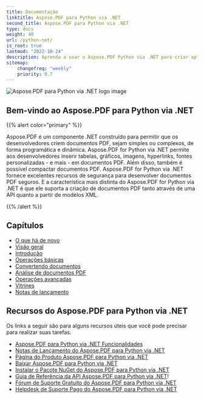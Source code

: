 ```yaml
---
title: Documentação
linktitle: Aspose.PDF para Python via .NET
second_title: Aspose.PDF para Python via .NET
type: docs
weight: 40
url: /python-net/
is_root: true
lastmod: "2022-10-24"
description: Aprenda a usar o Aspose.PDF Python via .NET para criar aplicações para processamento de documentos PDF em qualquer plataforma usando Python. Navegue por tutoriais, códigos de exemplo e mais.
sitemap:
    changefreq: "weekly"
    priority: 0.7
---
```


![Aspose.PDF para Python via .NET logo image](aspose_pdf-for-python-net.png)

<h2>Bem-vindo ao Aspose.PDF para Python via .NET</h2>

{{% alert color="primary" %}}

Aspose.PDF é um componente .NET construído para permitir que os desenvolvedores criem documentos PDF, sejam simples ou complexos, de forma programática e dinâmica.
 Aspose.PDF for Python via .NET permite aos desenvolvedores inserir tabelas, gráficos, imagens, hyperlinks, fontes personalizadas - e mais - em documentos PDF. Além disso, também é possível compactar documentos PDF. Aspose.PDF for Python via .NET fornece excelentes recursos de segurança para desenvolver documentos PDF seguros. E a característica mais distinta do Aspose.PDF for Python via .NET é que ele suporta a criação de documentos PDF tanto através de uma API quanto a partir de modelos XML.

{{% /alert %}}

<h2>Capítulos</h2>

- [O que há de novo](/pdf/python-net/whatsnew/)
- [Visão geral](/pdf/python-net/overview/)
- [Introdução](/pdf/python-net/get-started/)
- [Operações básicas](/pdf/python-net/basic-operations/)
- [Convertendo documentos](/pdf/python-net/converting/)
- [Análise de documentos PDF](/pdf/python-net/parsing/)
- [Operações avançadas](/pdf/python-net/advanced-operations/)
- [Vitrines](/pdf/python-net/showcases/)
- [Notas de lançamento](https://releases.aspose.com/pdf/pythonnet/release-notes/)

<h2>Recursos do Aspose.PDF para Python via .NET</h2>

Os links a seguir são para alguns recursos úteis que você pode precisar para realizar suas tarefas.
- [Aspose.PDF para Python via .NET Funcionalidades](/pdf/python-net/key-features/)
- [Notas de Lançamento do Aspose.PDF para Python via .NET](https://releases.aspose.com/pdf/pythonnet/release-notes/)
- [Página do Produto Aspose.PDF para Python via .NET](https://products.aspose.com/pdf/python-net/)
- [Baixar Aspose.PDF para Python via .NET](https://releases.aspose.com/pdf/pythonnet/)
- [Instalar o Pacote NuGet do Aspose.PDF para Python via .NET](https://www.nuget.org/packages/Aspose.PDF/)
- [Guia de Referência da API Aspose.PDF para Python via .NET](https://reference.aspose.com/pdf/net)!
- [Fórum de Suporte Gratuito do Aspose.PDF para Python via .NET](https://forum.aspose.com/c/pdf/10)
- [Helpdesk de Suporte Pago do Aspose.PDF para Python via .NET](https://helpdesk.aspose.com/)